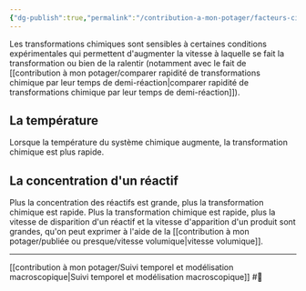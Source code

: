```yaml
---
{"dg-publish":true,"permalink":"/contribution-a-mon-potager/facteurs-cinetiques-peuvent-influencer-la-vitesse-volumique-d-une-transformation/"}
---
```


Les transformations chimiques sont sensibles à certaines conditions expérimentales qui permettent d'augmenter la vitesse à laquelle se fait la transformation ou bien de la ralentir (notamment avec le fait de [[contribution à mon potager/comparer rapidité de transformations chimique par leur temps de demi-réaction\|comparer rapidité de transformations chimique par leur temps de demi-réaction]]).
## La température
Lorsque la température du système chimique augmente, la transformation chimique est plus rapide.
## La concentration d'un réactif
Plus la concentration des réactifs est grande, plus la transformation chimique est rapide. Plus la transformation chimique est rapide, plus la vitesse de disparition d'un réactif et la vitesse d'apparition d'un produit sont grandes, qu'on peut exprimer à l'aide de la [[contribution à mon potager/publiée ou presque/vitesse volumique\|vitesse volumique]].  

---
[[contribution à mon potager/Suivi temporel et modélisation macroscopique\|Suivi temporel et modélisation macroscopique]] #🌲 